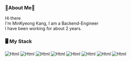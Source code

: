 ### 👋About Me👋
Hi there
<br>
I'm MinKyeong Kang, I am a Backend-Engineer
<br>
I have been working for about 2 years.

### 🖥️ My Stack
<span>
<img alt="Html" src ="https://img.shields.io/badge/Java-FF0000.svg?&style=flat&logo=&logoColor=white"/>
<img alt="Html" src ="https://img.shields.io/badge/JavaScript-F7DF1E.svg?&style=flat&logo=javascript&logoColor=white"/>
<img alt="Html" src ="https://img.shields.io/badge/Spring boot-6DB33F.svg?&style=flat&logo=springboot&logoColor=white"/>
<img alt="Html" src ="https://img.shields.io/badge/Git-F05032.svg?&style=flat&logo=git&logoColor=white"/>
<img alt="Html" src ="https://img.shields.io/badge/Linux-FCC624.svg?&style=flat&logo=linux&logoColor=white"/>
<img alt="Html" src ="https://img.shields.io/badge/Docker-2496ED.svg?&style=flat&logo=docker&logoColor=white"/>
<img alt="Html" src ="https://img.shields.io/badge/MySQL-4479A1.svg?&style=flat&logo=mysql&logoColor=white"/>
<img alt="Html" src ="https://img.shields.io/badge/MongoDB-47A248.svg?&style=flat&logo=mongodb&logoColor=white"/>
</span>
